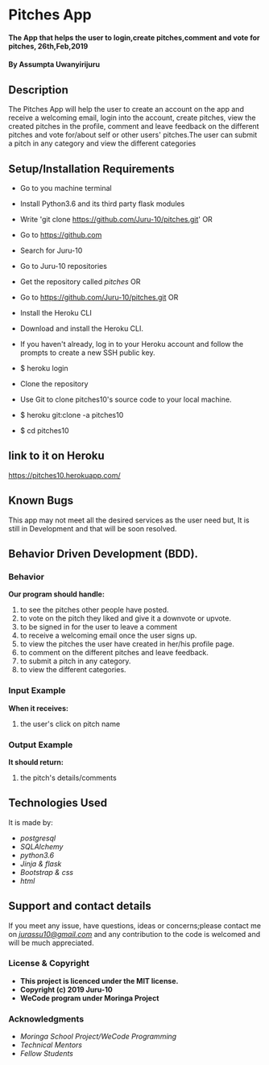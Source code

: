 # Pitches App

#### The App that helps the user to login,create pitches,comment and vote for pitches, 26th,Feb,2019

#### By **Assumpta Uwanyirijuru**

## Description
The Pitches App will help the user to create an account on the app and receive a welcoming email, login into the account, create pitches, view the created pitches in the profile, comment and leave feedback on the different pitches and vote for/about self or other users' pitches.The user can submit a pitch in any category and view the different categories

## Setup/Installation Requirements

* Go to you machine terminal
* Install Python3.6 and its third party flask modules
* Write 'git clone https://github.com/Juru-10/pitches.git'
OR
* Go to https://github.com
* Search for Juru-10
* Go to Juru-10 repositories
* Get the repository called *pitches*
OR
* Go to https://github.com/Juru-10/pitches.git
OR
* Install the Heroku CLI
* Download and install the Heroku CLI.

* If you haven't already, log in to your Heroku account and follow the prompts to create a new SSH public key.

* $ heroku login
* Clone the repository
* Use Git to clone pitches10's source code to your local machine.

* $ heroku git:clone -a pitches10
* $ cd pitches10

## link to it on Heroku

https://pitches10.herokuapp.com/

## Known Bugs

This app may not meet all the desired services as the user need but,
It is still in Development and that will be soon resolved.

## Behavior Driven Development (BDD).

### Behavior

**Our program should handle:**
1. to see the pitches other people have posted.
2. to vote on the pitch they liked and give it a downvote or upvote.
3. to be signed in for the user to leave a comment
4. to receive a welcoming email once the user signs up.
5. to view the pitches the user have created in her/his profile page.
6. to comment on the different pitches and leave feedback.
7. to submit a pitch in any category.
8. to view the different categories.

### Input Example

**When it receives:**
1. the user's click on pitch name

### Output Example

**It should return:**
1. the pitch's details/comments

## Technologies Used

It is made by:
* *postgresql*
* *SQLAlchemy*
* *python3.6*
* *Jinja & flask*
* *Bootstrap & css*
* *html*

## Support and contact details

If you meet any issue, have questions, ideas or concerns;please contact me on
*jurassu10@gmail.com* and any contribution to the code is welcomed and will be much appreciated.

### License & Copyright

* **This project is licenced under the MIT license.**
* **Copyright (c) 2019 Juru-10**
* **WeCode program under Moringa Project**

### Acknowledgments

* *Moringa School Project/WeCode Programming*
* *Technical Mentors*
* *Fellow Students*
